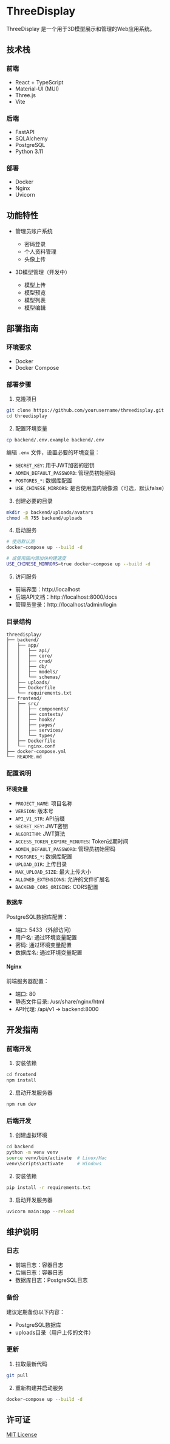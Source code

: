 # ThreeDisplay

ThreeDisplay 是一个用于3D模型展示和管理的Web应用系统。

## 技术栈

### 前端
- React + TypeScript
- Material-UI (MUI)
- Three.js
- Vite

### 后端
- FastAPI
- SQLAlchemy
- PostgreSQL
- Python 3.11

### 部署
- Docker
- Nginx
- Uvicorn

## 功能特性

- 管理员账户系统
  - 密码登录
  - 个人资料管理
  - 头像上传

- 3D模型管理（开发中）
  - 模型上传
  - 模型预览
  - 模型列表
  - 模型编辑

## 部署指南

### 环境要求

- Docker
- Docker Compose

### 部署步骤

1. 克隆项目
```bash
git clone https://github.com/yourusername/threedisplay.git
cd threedisplay
```

2. 配置环境变量
```bash
cp backend/.env.example backend/.env
```
编辑 `.env` 文件，设置必要的环境变量：
- `SECRET_KEY`: 用于JWT加密的密钥
- `ADMIN_DEFAULT_PASSWORD`: 管理员初始密码
- `POSTGRES_*`: 数据库配置
- `USE_CHINESE_MIRRORS`: 是否使用国内镜像源（可选，默认false）

3. 创建必要的目录
```bash
mkdir -p backend/uploads/avatars
chmod -R 755 backend/uploads
```

4. 启动服务
```bash
# 使用默认源
docker-compose up --build -d

# 或使用国内源加快构建速度
USE_CHINESE_MIRRORS=true docker-compose up --build -d
```

5. 访问服务
- 前端界面：http://localhost
- 后端API文档：http://localhost:8000/docs
- 管理员登录：http://localhost/admin/login

### 目录结构

```
threedisplay/
├── backend/
│   ├── app/
│   │   ├── api/
│   │   ├── core/
│   │   ├── crud/
│   │   ├── db/
│   │   ├── models/
│   │   └── schemas/
│   ├── uploads/
│   ├── Dockerfile
│   └── requirements.txt
├── frontend/
│   ├── src/
│   │   ├── components/
│   │   ├── contexts/
│   │   ├── hooks/
│   │   ├── pages/
│   │   ├── services/
│   │   └── types/
│   ├── Dockerfile
│   └── nginx.conf
├── docker-compose.yml
└── README.md
```

### 配置说明

#### 环境变量

- `PROJECT_NAME`: 项目名称
- `VERSION`: 版本号
- `API_V1_STR`: API前缀
- `SECRET_KEY`: JWT密钥
- `ALGORITHM`: JWT算法
- `ACCESS_TOKEN_EXPIRE_MINUTES`: Token过期时间
- `ADMIN_DEFAULT_PASSWORD`: 管理员初始密码
- `POSTGRES_*`: 数据库配置
- `UPLOAD_DIR`: 上传目录
- `MAX_UPLOAD_SIZE`: 最大上传大小
- `ALLOWED_EXTENSIONS`: 允许的文件扩展名
- `BACKEND_CORS_ORIGINS`: CORS配置

#### 数据库

PostgreSQL数据库配置：
- 端口: 5433（外部访问）
- 用户名: 通过环境变量配置
- 密码: 通过环境变量配置
- 数据库名: 通过环境变量配置

#### Nginx

前端服务器配置：
- 端口: 80
- 静态文件目录: /usr/share/nginx/html
- API代理: /api/v1 -> backend:8000

## 开发指南

### 前端开发

1. 安装依赖
```bash
cd frontend
npm install
```

2. 启动开发服务器
```bash
npm run dev
```

### 后端开发

1. 创建虚拟环境
```bash
cd backend
python -m venv venv
source venv/bin/activate  # Linux/Mac
venv\Scripts\activate     # Windows
```

2. 安装依赖
```bash
pip install -r requirements.txt
```

3. 启动开发服务器
```bash
uvicorn main:app --reload
```

## 维护说明

### 日志

- 前端日志：容器日志
- 后端日志：容器日志
- 数据库日志：PostgreSQL日志

### 备份

建议定期备份以下内容：
- PostgreSQL数据库
- uploads目录（用户上传的文件）

### 更新

1. 拉取最新代码
```bash
git pull
```

2. 重新构建并启动服务
```bash
docker-compose up --build -d
```

## 许可证

[MIT License](LICENSE) 